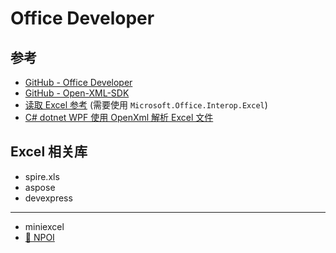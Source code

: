 # Office Developer

## 参考

- [GitHub - Office Developer](https://github.com/OfficeDev)
- [GitHub - Open-XML-SDK](https://github.com/OfficeDev/Open-XML-SDK)
- [读取 Excel 参考](https://www.code4example.com/csharp/how-to-import-excel-file-in-c-wpf/) (需要使用 `Microsoft.Office.Interop.Excel`)
- [C# dotnet WPF 使用 OpenXml 解析 Excel 文件](https://blog.lindexi.com/post/C-dotnet-WPF-%E4%BD%BF%E7%94%A8-OpenXml-%E8%A7%A3%E6%9E%90-Excel-%E6%96%87%E4%BB%B6.html)

## Excel 相关库

- spire.xls
- aspose
- devexpress

---

- miniexcel
- [🚀 NPOI](https://github.com/nissl-lab/npoi)

